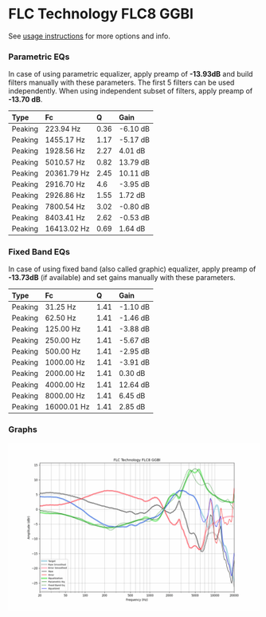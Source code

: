 # FLC Technology FLC8 GGBl
See [usage instructions](https://github.com/jaakkopasanen/AutoEq#usage) for more options and info.

### Parametric EQs
In case of using parametric equalizer, apply preamp of **-13.93dB** and build filters manually
with these parameters. The first 5 filters can be used independently.
When using independent subset of filters, apply preamp of **-13.70 dB**.

| Type    | Fc          |    Q | Gain     |
|:--------|:------------|:-----|:---------|
| Peaking | 223.94 Hz   | 0.36 | -6.10 dB |
| Peaking | 1455.17 Hz  | 1.17 | -5.17 dB |
| Peaking | 1928.56 Hz  | 2.27 | 4.01 dB  |
| Peaking | 5010.57 Hz  | 0.82 | 13.79 dB |
| Peaking | 20361.79 Hz | 2.45 | 10.11 dB |
| Peaking | 2916.70 Hz  | 4.6  | -3.95 dB |
| Peaking | 2926.86 Hz  | 1.55 | 1.72 dB  |
| Peaking | 7800.54 Hz  | 3.02 | -0.80 dB |
| Peaking | 8403.41 Hz  | 2.62 | -0.53 dB |
| Peaking | 16413.02 Hz | 0.69 | 1.64 dB  |

### Fixed Band EQs
In case of using fixed band (also called graphic) equalizer, apply preamp of **-13.73dB**
(if available) and set gains manually with these parameters.

| Type    | Fc          |    Q | Gain     |
|:--------|:------------|:-----|:---------|
| Peaking | 31.25 Hz    | 1.41 | -1.10 dB |
| Peaking | 62.50 Hz    | 1.41 | -1.46 dB |
| Peaking | 125.00 Hz   | 1.41 | -3.88 dB |
| Peaking | 250.00 Hz   | 1.41 | -5.67 dB |
| Peaking | 500.00 Hz   | 1.41 | -2.95 dB |
| Peaking | 1000.00 Hz  | 1.41 | -3.91 dB |
| Peaking | 2000.00 Hz  | 1.41 | 0.30 dB  |
| Peaking | 4000.00 Hz  | 1.41 | 12.64 dB |
| Peaking | 8000.00 Hz  | 1.41 | 6.45 dB  |
| Peaking | 16000.01 Hz | 1.41 | 2.85 dB  |

### Graphs
![](./FLC%20Technology%20FLC8%20GGBl.png)
